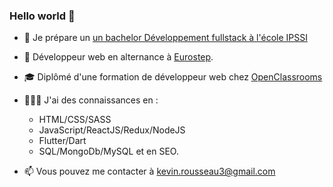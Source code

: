 ### Hello world 👋


- 🏫 Je prépare un [un bachelor Développement fullstack à l'école IPSSI](https://ecole-ipssi.com/formations-informatique/bachelor-developpeur-fullstack-devops/)

- 🏢 Développeur web en alternance à [Eurostep](https://www.eurostep.com/).

- 🎓 Diplômé d'une formation de développeur web chez [OpenClassrooms](https://openclassrooms.com/fr/)

- 🧑🏻‍💻 J'ai des connaissances en :
  - HTML/CSS/SASS
  - JavaScript/ReactJS/Redux/NodeJS
  - Flutter/Dart
  - SQL/MongoDb/MySQL et en SEO.

- 📫 Vous pouvez me contacter à kevin.rousseau3@gmail.com



